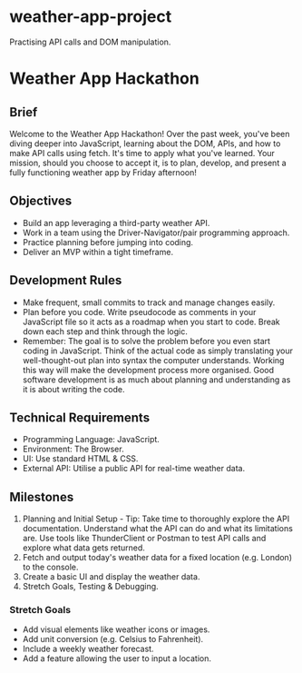 # weather-app-project
Practising API calls and DOM manipulation.

# Weather App Hackathon

## Brief
Welcome to the Weather App Hackathon! Over the past week, you've been diving deeper into JavaScript, learning about the DOM, APIs, and how to make API calls using fetch. It's time to apply what you've learned. Your mission, should you choose to accept it, is to plan, develop, and present a fully functioning weather app by Friday afternoon!

## Objectives
+ Build an app leveraging a third-party weather API.
+ Work in a team using the Driver-Navigator/pair programming approach.
+ Practice planning before jumping into coding.
+ Deliver an MVP within a tight timeframe.

## Development Rules

- Make frequent, small commits to track and manage changes easily.
- Plan before you code. Write pseudocode as comments in your JavaScript file so it acts as a roadmap when you start to code. Break down each step and think through the logic.
- Remember: The goal is to solve the problem before you even start coding in JavaScript. Think of the actual code as simply translating your well-thought-out plan into syntax the computer understands. Working this way will make the development process more organised. Good software development is as much about planning and understanding as it is about writing the code.

## Technical Requirements
+ Programming Language: JavaScript.
+ Environment: The Browser.
+ UI: Use standard HTML & CSS.
+ External API: Utilise a public API for real-time weather data.

## Milestones
1. Planning and Initial Setup - Tip: Take time to thoroughly explore the API documentation. Understand what the API can do and what its limitations are. Use tools like ThunderClient or Postman to test API calls and explore what data gets returned.
2. Fetch and output today's weather data for a fixed location (e.g. London) to the console.
3. Create a basic UI and display the weather data.
4. Stretch Goals, Testing & Debugging.

### Stretch Goals
+ Add visual elements like weather icons or images.
+ Add unit conversion (e.g. Celsius to Fahrenheit).
+ Include a weekly weather forecast.
+ Add a feature allowing the user to input a location.
